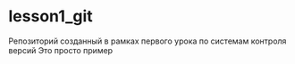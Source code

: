 # lesson1_git

Репозиторий созданный в рамках первого урока по системам контроля версий
Это просто пример
